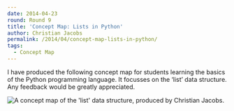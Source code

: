 ```yaml
---
date: 2014-04-23
round: Round 9
title: 'Concept Map: Lists in Python'
author: Christian Jacobs
permalink: /2014/04/concept-map-lists-in-python/
tags:
  - Concept Map
---
```

I have produced the following concept map for students learning the basics of the Python programming language. It focusses on the &#8216;list&#8217; data structure. Any feedback would be greatly appreciated.

![A concept map of the 'list' data structure, produced by Christian Jacobs.][1]

 [1]: /software-carpentry-training-website/uploads/2014/04/list_concept_map_christian_jacobs.jpg
